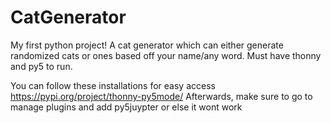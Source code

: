 # CatGenerator
My first python project! A cat generator which can either generate randomized cats or ones based off your name/any word. Must have thonny and py5 to run.

You can follow these installations for easy access https://pypi.org/project/thonny-py5mode/
Afterwards, make sure to go to manage plugins and add py5juypter or else it wont work
